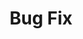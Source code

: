 ---
layout: list
title: Bug Fix
description: "개발 중 마주치는 다양한 버그와 오류들의 해결 과정을 공유합니다. 실제 경험을 바탕으로 한 문제 해결 방법을 포함합니다."
slug: bugfix
categories: [dev, bugfix]
---